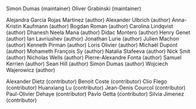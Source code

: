 Simon Dumas (maintainer)
Oliver Grabinski (maintainer)

Alejandra Garcia Rojas Martinez (author)
Alexander Ulbrich (author)
Anna-Kristin Kaufmann (author)
Bogdan Roman (author)
Carolina Lindqvist (author)
Dhanesh Neela Mana (author)
Didac Montero (author)
Henry Genet (author)
Ian Lavriushev (author)
Jonathan Lurie (author)
Julien Machon (author)
Kenneth Pirman (author)
Loris Olivier (author)
Michaël Dupont (author)
Mohameth François Sy (author)
Natalia Stafeeva (author)
Nick Smit (author)
Nicholas Wells (author)
Pierre-Alexandre Fonta (author)
Samuel Kerrien (author)
Sean Hill (author)
Simon Dumas (author)
Wojciech Wajerowicz (author)

Alexander Dietz (contributor)
Benoit Coste (contributor)
Clio Flego (contributor)
Huanxiang Lu (contributor)
Jean-Denis Courcol (contributor)
Paul-Olivier Dehaye (contributor)
Pavlo Getta (contributor)
Silvia Jimenez (contributor)
